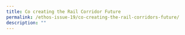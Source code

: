 ```yaml
---
title: Co creating the Rail Corridor Future
permalink: /ethos-issue-19/co-creating-the-rail-corridors-future/
description: ""
---
```

